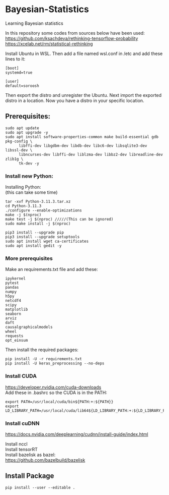 # Bayesian-Statistics
Learning Bayesian statistics

In this repository some codes from sources below have been used:\
https://github.com/ksachdeva/rethinking-tensorflow-probability \
https://xcelab.net/rm/statistical-rethinking


Install Ubuntu in WSL. Then add a file named wsl.conf in /etc and add these lines to it:
```
[boot]
systemd=true

[user]
default=soroosh
```
Then export the distro and unregister the Ubuntu. Next import the exported distro in a location. Now you have a distro in your specific location.

## Prerequisites:
```
sudo apt update
sudo apt upgrade -y
sudo apt install software-properties-common make build-essential gdb pkg-config \
      libffi-dev libgdbm-dev libdb-dev libc6-dev libsqlite3-dev libssl-dev \
      libncurses-dev libffi-dev liblzma-dev libbz2-dev libreadline-dev zlib1g \
      tk-dev -y
```

### Install new Python:
Installing Python:\
(this can take some time)
```
tar -xvf Python-3.11.3.tar.xz
cd Python-3.11.3
./configure --enable-optimizations
make -j $(nproc)
make test -j $(nproc) /////(This can be ignored)
sudo make install -j $(nproc)
```

```
pip3 install --upgrade pip
pip3 install --upgrade setuptools
sudo apt install wget ca-certificates
sudo apt install gedit -y
```
### More prerequisites
Make an requirements.txt file and add these:
```
ipykernel
pytest
pandas
numpy
h5py
netcdf4
scipy
matplotlib
seaborn
arviz
daft
causalgraphicalmodels
wheel
requests
opt_einsum
```
Then install the required packages:
```
pip install -U -r requirements.txt
pip install -U keras_preprocessing --no-deps
```
### Install CUDA
https://developer.nvidia.com/cuda-downloads \
Add these in .bashrc so the CUDA is in the PATH:
```
export PATH=/usr/local/cuda/bin${PATH:+:${PATH}}
export LD_LIBRARY_PATH=/usr/local/cuda/lib64${LD_LIBRARY_PATH:+:${LD_LIBRARY_PATH}}
```
### Install cuDNN
https://docs.nvidia.com/deeplearning/cudnn/install-guide/index.html

Install nccl \
Install tensorRT \
Install bazelisk as bazel: \
https://github.com/bazelbuild/bazelisk

## Install Package
`pip install --user --editable .`

